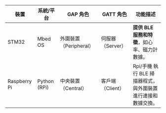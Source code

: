


| 裝置         | 系統/平台     | GAP 角色     | GATT 角色       | 功能描述                                       |
|--------------|----------------|--------------|------------------|------------------------------------------------|
| STM32        | Mbed OS        | 外圍裝置（Peripheral）| 伺服器（Server）| **提供 BLE 服務和特徵**，如心率、磁力計數據。 |
| Raspberry Pi | Python (RPi)   | 中央裝置（Central）   | 客戶端（Client）  | Rpi/手機 執行 BLE 掃描器程式，與外圍裝置進行連接和數據交換。    |

